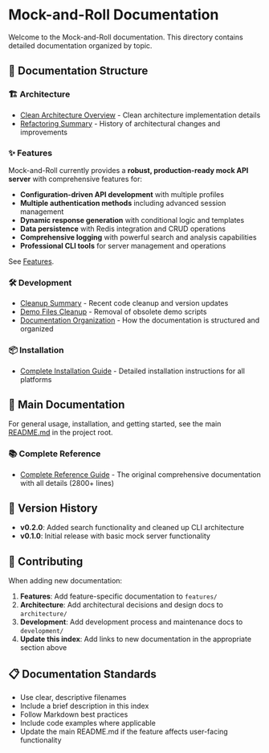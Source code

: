 # Mock-and-Roll Documentation

Welcome to the Mock-and-Roll documentation. This directory contains detailed documentation organized by topic.

## 📁 Documentation Structure

### 🏗️ Architecture

- [Clean Architecture Overview](architecture/mockctl_clean_code.md) - Clean architecture implementation details
- [Refactoring Summary](architecture/REFACTORING_SUMMARY.md) - History of architectural changes and improvements

### ✨ Features

Mock-and-Roll currently provides a **robust, production-ready mock API server** with comprehensive features for:

- **Configuration-driven API development** with multiple profiles
- **Multiple authentication methods** including advanced session management
- **Dynamic response generation** with conditional logic and templates
- **Data persistence** with Redis integration and CRUD operations
- **Comprehensive logging** with powerful search and analysis capabilities
- **Professional CLI tools** for server management and operations

See [Features](./features.md).

### 🛠️ Development

- [Cleanup Summary](notes/CLEANUP_SUMMARY.md) - Recent code cleanup and version updates
- [Demo Files Cleanup](notes/DEMO_CLEANUP.md) - Removal of obsolete demo scripts
- [Documentation Organization](DOCUMENTATION_ORGANIZATION.md) - How the documentation is structured and organized

### 📦 Installation

- [Complete Installation Guide](INSTALLATION.md) - Detailed installation instructions for all platforms

## 📖 Main Documentation

For general usage, installation, and getting started, see the main [README.md](../README.md) in the project root.

### 📚 Complete Reference

- [Complete Reference Guide](COMPLETE_REFERENCE.md) - The original comprehensive documentation with all details (2800+ lines)

## 🔄 Version History

- **v0.2.0**: Added search functionality and cleaned up CLI architecture
- **v0.1.0**: Initial release with basic mock server functionality

## 🤝 Contributing

When adding new documentation:

1. **Features**: Add feature-specific documentation to `features/`
2. **Architecture**: Add architectural decisions and design docs to `architecture/`
3. **Development**: Add development process and maintenance docs to `development/`
4. **Update this index**: Add links to new documentation in the appropriate section above

## 📋 Documentation Standards

- Use clear, descriptive filenames
- Include a brief description in this index
- Follow Markdown best practices
- Include code examples where applicable
- Update the main README.md if the feature affects user-facing functionality
